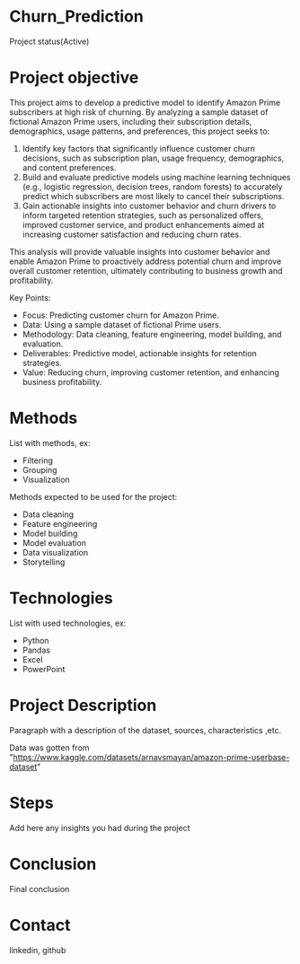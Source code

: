 # Churn_Prediction
  Project status(Active)

# Project objective

  This project aims to develop a predictive model to identify Amazon Prime subscribers at high risk of churning. By analyzing a sample dataset of fictional Amazon Prime users, including their subscription details, demographics, usage patterns, and preferences, this project seeks to:

  1. Identify key factors that significantly influence customer churn decisions, such as subscription plan, usage frequency, demographics, and content preferences.
  2. Build and evaluate predictive models using machine learning techniques (e.g., logistic regression, decision trees, random forests) to accurately predict which subscribers are most likely to cancel their subscriptions.
  3. Gain actionable insights into customer behavior and churn drivers to inform targeted retention strategies, such as personalized offers, improved customer service, and product enhancements aimed at increasing customer satisfaction and reducing churn rates.
  
  This analysis will provide valuable insights into customer behavior and enable Amazon Prime to proactively address potential churn and improve overall customer retention, ultimately contributing to business growth and profitability.

  Key Points:
  - Focus: Predicting customer churn for Amazon Prime.
  - Data: Using a sample dataset of fictional Prime users.
  - Methodology: Data cleaning, feature engineering, model building, and evaluation.
  - Deliverables: Predictive model, actionable insights for retention strategies.
  - Value: Reducing churn, improving customer retention, and enhancing business profitability.

# Methods
  List with methods, ex:
  - Filtering
  - Grouping
  - Visualization

  Methods expected to be used for the project:
  - Data cleaning
  - Feature engineering
  - Model building
  - Model evaluation
  - Data visualization
  - Storytelling

# Technologies 
  List with used technologies, ex:
  - Python
  - Pandas
  - Excel
  - PowerPoint

# Project Description
  Paragraph with a description of the dataset, sources, characteristics ,etc.

  Data was gotten from "https://www.kaggle.com/datasets/arnavsmayan/amazon-prime-userbase-dataset"

# Steps
  Add here any insights you had during the project

# Conclusion
  Final conclusion
  
# Contact
  linkedin, github